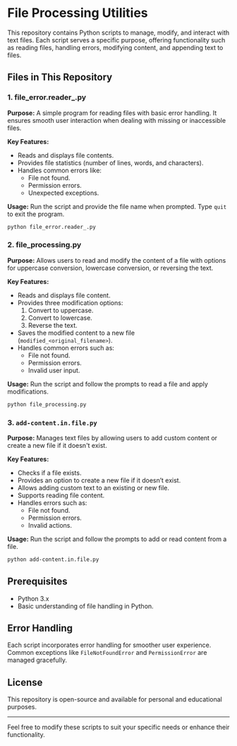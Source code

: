 # File Processing Utilities

This repository contains Python scripts to manage, modify, and interact with text files. Each script serves a specific purpose, offering functionality such as reading files, handling errors, modifying content, and appending text to files.

## Files in This Repository

### 1. **file_error.reader_.py**

**Purpose:**
A simple program for reading files with basic error handling. It ensures smooth user interaction when dealing with missing or inaccessible files.

**Key Features:**

- Reads and displays file contents.
- Provides file statistics (number of lines, words, and characters).
- Handles common errors like:
  - File not found.
  - Permission errors.
  - Unexpected exceptions.

**Usage:**
Run the script and provide the file name when prompted. Type `quit` to exit the program.

```bash
python file_error.reader_.py
```

### 2. file_processing.py

**Purpose:**
Allows users to read and modify the content of a file with options for uppercase conversion, lowercase conversion, or reversing the text.

**Key Features:**

- Reads and displays file content.
- Provides three modification options:
  1. Convert to uppercase.
  2. Convert to lowercase.
  3. Reverse the text.
- Saves the modified content to a new file (`modified_<original_filename>`).
- Handles common errors such as:
  - File not found.
  - Permission errors.
  - Invalid user input.

**Usage:**
Run the script and follow the prompts to read a file and apply modifications.

```bash
python file_processing.py
```

### 3. `add-content.in.file.py`

**Purpose:**
Manages text files by allowing users to add custom content or create a new file if it doesn't exist.

**Key Features:**

- Checks if a file exists.
- Provides an option to create a new file if it doesn’t exist.
- Allows adding custom text to an existing or new file.
- Supports reading file content.
- Handles errors such as:
  - File not found.
  - Permission errors.
  - Invalid actions.

**Usage:**
Run the script and follow the prompts to add or read content from a file.

```bash
python add-content.in.file.py
```

## Prerequisites

- Python 3.x
- Basic understanding of file handling in Python.

## Error Handling

Each script incorporates error handling for smoother user experience. Common exceptions like `FileNotFoundError` and `PermissionError` are managed gracefully.

## License

This repository is open-source and available for personal and educational purposes.

---

Feel free to modify these scripts to suit your specific needs or enhance their functionality.
